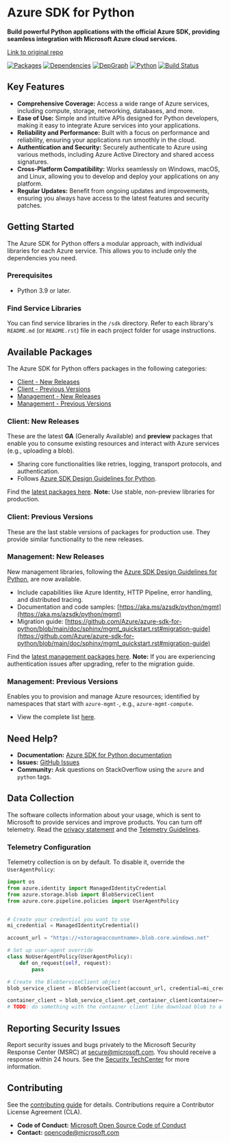 # Azure SDK for Python

**Build powerful Python applications with the official Azure SDK, providing seamless integration with Microsoft Azure cloud services.**

[Link to original repo](https://github.com/Azure/azure-sdk-for-python)

[![Packages](https://img.shields.io/badge/packages-latest-blue.svg)](https://azure.github.io/azure-sdk/releases/latest/python.html)
[![Dependencies](https://img.shields.io/badge/dependency-report-blue.svg)](https://azuresdkartifacts.blob.core.windows.net/azure-sdk-for-python/dependencies/dependencies.html)
[![DepGraph](https://img.shields.io/badge/dependency-graph-blue.svg)](https://azuresdkartifacts.blob.core.windows.net/azure-sdk-for-python/dependencies/dependencyGraph/index.html)
[![Python](https://img.shields.io/pypi/pyversions/azure-core.svg?maxAge=2592000)](https://pypi.python.org/pypi/azure/)
[![Build Status](https://dev.azure.com/azure-sdk/public/_apis/build/status/python/python%20-%20core%20-%20ci?branchName=main)](https://dev.azure.com/azure-sdk/public/_build/latest?definitionId=458&branchName=main)

## Key Features

*   **Comprehensive Coverage:** Access a wide range of Azure services, including compute, storage, networking, databases, and more.
*   **Ease of Use:** Simple and intuitive APIs designed for Python developers, making it easy to integrate Azure services into your applications.
*   **Reliability and Performance:** Built with a focus on performance and reliability, ensuring your applications run smoothly in the cloud.
*   **Authentication and Security:** Securely authenticate to Azure using various methods, including Azure Active Directory and shared access signatures.
*   **Cross-Platform Compatibility:** Works seamlessly on Windows, macOS, and Linux, allowing you to develop and deploy your applications on any platform.
*   **Regular Updates:** Benefit from ongoing updates and improvements, ensuring you always have access to the latest features and security patches.

## Getting Started

The Azure SDK for Python offers a modular approach, with individual libraries for each Azure service. This allows you to include only the dependencies you need.

### Prerequisites

*   Python 3.9 or later.

### Find Service Libraries

You can find service libraries in the `/sdk` directory.  Refer to each library's `README.md` (or `README.rst`) file in each project folder for usage instructions.

## Available Packages

The Azure SDK for Python offers packages in the following categories:

*   [Client - New Releases](#client-new-releases)
*   [Client - Previous Versions](#client-previous-versions)
*   [Management - New Releases](#management-new-releases)
*   [Management - Previous Versions](#management-previous-versions)

### Client: New Releases

These are the latest **GA** (Generally Available) and **preview** packages that enable you to consume existing resources and interact with Azure services (e.g., uploading a blob).

*   Sharing core functionalities like retries, logging, transport protocols, and authentication.
*   Follows [Azure SDK Design Guidelines for Python](https://azure.github.io/azure-sdk/python/guidelines/index.html).

Find the [latest packages here](https://azure.github.io/azure-sdk/releases/latest/index.html#python).  **Note:** Use stable, non-preview libraries for production.

### Client: Previous Versions

These are the last stable versions of packages for production use. They provide similar functionality to the new releases.

### Management: New Releases

New management libraries, following the [Azure SDK Design Guidelines for Python](https://azure.github.io/azure-sdk/python/guidelines/), are now available.

*   Include capabilities like Azure Identity, HTTP Pipeline, error handling, and distributed tracing.
*   Documentation and code samples: [https://aka.ms/azsdk/python/mgmt](https://aka.ms/azsdk/python/mgmt)
*   Migration guide: [https://github.com/Azure/azure-sdk-for-python/blob/main/doc/sphinx/mgmt_quickstart.rst#migration-guide](https://github.com/Azure/azure-sdk-for-python/blob/main/doc/sphinx/mgmt_quickstart.rst#migration-guide)

Find the [latest management packages here](https://azure.github.io/azure-sdk/releases/latest/mgmt/python.html). **Note:** If you are experiencing authentication issues after upgrading, refer to the migration guide.

### Management: Previous Versions

Enables you to provision and manage Azure resources; identified by namespaces that start with `azure-mgmt-`, e.g., `azure-mgmt-compute`.

*   View the complete list [here](https://azure.github.io/azure-sdk/releases/latest/all/python.html).

## Need Help?

*   **Documentation:** [Azure SDK for Python documentation](https://aka.ms/python-docs)
*   **Issues:** [GitHub Issues](https://github.com/Azure/azure-sdk-for-python/issues)
*   **Community:** Ask questions on StackOverflow using the `azure` and `python` tags.

## Data Collection

The software collects information about your usage, which is sent to Microsoft to provide services and improve products. You can turn off telemetry. Read the [privacy statement](https://go.microsoft.com/fwlink/?LinkID=824704) and the [Telemetry Guidelines](https://azure.github.io/azure-sdk/general_azurecore.html#telemetry-policy).

### Telemetry Configuration

Telemetry collection is on by default.  To disable it, override the `UserAgentPolicy`:

```python
import os
from azure.identity import ManagedIdentityCredential
from azure.storage.blob import BlobServiceClient
from azure.core.pipeline.policies import UserAgentPolicy


# Create your credential you want to use
mi_credential = ManagedIdentityCredential()

account_url = "https://<storageaccountname>.blob.core.windows.net"

# Set up user-agent override
class NoUserAgentPolicy(UserAgentPolicy):
    def on_request(self, request):
        pass

# Create the BlobServiceClient object
blob_service_client = BlobServiceClient(account_url, credential=mi_credential, user_agent_policy=NoUserAgentPolicy())

container_client = blob_service_client.get_container_client(container=<container_name>) 
# TODO: do something with the container client like download blob to a file
```

## Reporting Security Issues

Report security issues and bugs privately to the Microsoft Security Response Center (MSRC) at <secure@microsoft.com>. You should receive a response within 24 hours.  See the [Security TechCenter](https://www.microsoft.com/msrc/faqs-report-an-issue) for more information.

## Contributing

See the [contributing guide](https://github.com/Azure/azure-sdk-for-python/blob/main/CONTRIBUTING.md) for details. Contributions require a Contributor License Agreement (CLA).

*   **Code of Conduct:** [Microsoft Open Source Code of Conduct](https://opensource.microsoft.com/codeofconduct/)
*   **Contact:** [opencode@microsoft.com](mailto:opencode@microsoft.com)